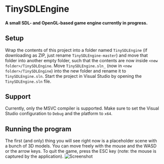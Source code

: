 # TinySDLEngine
#### A small SDL- and OpenGL-based game engine currently in progress.

## Setup
Wrap the contents of this project into a folder named `TinySDLEngine` (if downloading as ZIP, just rename `TinySDLEngine-master`) and
move that folder into another empty folder, such that the contents are now inside `<new folder>/TinySDLEngine`.
Move `TinySDLEngine.sln_` (now in `<new folder>/TinySDLEngine`) into the new folder and rename it to `TinySDLEngine.sln`.
Start the project in Visual Studio by opening the `TinySDLEngine.sln` file.

## Support
Currently, only the MSVC compiler is supported.
Make sure to set the Visual Studio configuration to `Debug` and the platform to `x64`.

## Running the program
The first (and only) thing you will see right now is a placeholder scene with a bunch of 3D models.
You can move freely with the mouse and the WASD or the arrow keys. To quit the game, press the ESC key (note: the mouse is captured by the application).
![Screenshot](docs/example_screenshot.PNG)